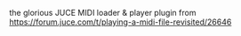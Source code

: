 the glorious JUCE MIDI loader & player plugin from https://forum.juce.com/t/playing-a-midi-file-revisited/26646
